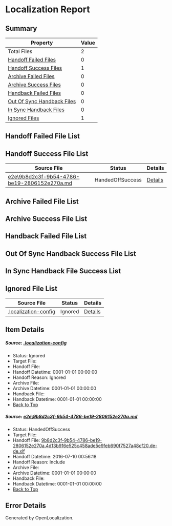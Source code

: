 # <a name='report-top'></a> Localization Report

## Summary
 Property | Value 
 -------- | ----- 
 Total Files | 2
[ Handoff Failed Files ](#handoff-failed-list)| 0
[ Handoff Success Files ](#handoff-success-list)| 1
[ Archive Failed Files ](#archive-failed-list)| 0
[ Archive Success Files ](#archive-success-list)| 0
[ Handback Failed Files ](#handback-failed-list)| 0
[ Out Of Sync Handback Files ](#outofsync-handback-success-list)| 0
[ In Sync Handback Files ](#insync-handback-success-list)| 0
[ Ignored Files ](#ignored-list)| 1

## <a name='handoff-failed-list'></a> Handoff Failed File List

## <a name='handoff-success-list'></a> Handoff Success File List
 Source File | Status | Details 
 ----------- | ------ | ------- 
 [e2e\9b8d2c3f-9b54-4786-be19-2806152e270a.md](https://github.com/OpenLocalizationTestOrg/oltest/blob/aa7dbfa563b340f4dea41ee55b1b4647b4649d63/e2e/9b8d2c3f-9b54-4786-be19-2806152e270a.md) | HandedOffSuccess | [Details](#c3ba483c789e86390f2df1a61e0885a3fb6dd0441)

## <a name='archive-failed-list'></a> Archive Failed File List

## <a name='archive-success-list'></a> Archive Success File List

## <a name='handback-failed-list'></a> Handback Failed File List

## <a name='outofsync-handback-success-list'></a> Out Of Sync Handback Success File List

## <a name='insync-handback-success-list'></a> In Sync Handback File Success List

## <a name='ignored-list'></a> Ignored File List
 Source File | Status | Details 
 ----------- | ------ | ------- 
 [.localization-config](https://github.com/OpenLocalizationTestOrg/oltest/blob/aa7dbfa563b340f4dea41ee55b1b4647b4649d63/.localization-config) | Ignored | [Details](#3d4f252ac210baf56311d7e97dcc2db10974dbd20)

## Item Details
##### <a name='3d4f252ac210baf56311d7e97dcc2db10974dbd20'></a> Source: [.localization-config](https://github.com/OpenLocalizationTestOrg/oltest/blob/aa7dbfa563b340f4dea41ee55b1b4647b4649d63/.localization-config)
* Status: Ignored
* Target File: 
* Handoff File: 
* Handoff Datetime: 0001-01-01 00:00:00
* Handoff Reason: Ignored
* Archive File: 
* Archive Datetime: 0001-01-01 00:00:00
* Handback File: 
* Handback Datetime: 0001-01-01 00:00:00
* [Back to Top](#report-top)

##### <a name='c3ba483c789e86390f2df1a61e0885a3fb6dd0441'></a> Source: [e2e\9b8d2c3f-9b54-4786-be19-2806152e270a.md](https://github.com/OpenLocalizationTestOrg/oltest/blob/aa7dbfa563b340f4dea41ee55b1b4647b4649d63/e2e/9b8d2c3f-9b54-4786-be19-2806152e270a.md)
* Status: HandedOffSuccess
* Target File: 
* Handoff File: [9b8d2c3f-9b54-4786-be19-2806152e270a.4d13b916e525c458ade5e9feb690f7527a48cf20.de-de.xlf](https://github.com/OpenLocalizationTestOrg/olhandoff-e2e/blob/56502e10d1b20c53a727983faae23cb053db70f5/ol-handoff/OpenLocalizationTestOrg/oltest-dede-fly/ci/ht/9b8d2c3f-9b54-4786-be19-2806152e270a.4d13b916e525c458ade5e9feb690f7527a48cf20.de-de.xlf)
* Handoff Datetime: 2016-07-10 00:56:18
* Handoff Reason: Include
* Archive File: 
* Archive Datetime: 0001-01-01 00:00:00
* Handback File: 
* Handback Datetime: 0001-01-01 00:00:00
* [Back to Top](#report-top)


## Error Details

Generated by OpenLocalization.
